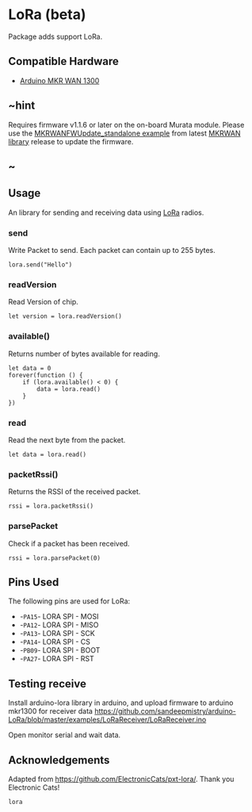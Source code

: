 # LoRa (beta)

Package adds support LoRa. 

## Compatible Hardware

 * [Arduino MKR WAN 1300](https://store.arduino.cc/usa/mkr-wan-1300)

## ~hint

Requires firmware v1.1.6 or later on the on-board Murata module. Please use the [MKRWANFWUpdate_standalone example](https://github.com/arduino-libraries/MKRWAN/blob/master/examples/MKRWANFWUpdate_standalone/MKRWANFWUpdate_standalone.ino) from latest [MKRWAN library](https://github.com/arduino-libraries/MKRWAN) release to update the firmware.

## ~

## Usage

An library for sending and receiving data using [LoRa](https://www.semtech.com/technology/lora) radios.

### send

Write Packet to send. Each packet can contain up to 255 bytes.

```block
lora.send("Hello")
```

### readVersion
Read Version of chip.

```block
let version = lora.readVersion()
```

### available()
Returns number of bytes available for reading.

```block
let data = 0
forever(function () {
    if (lora.available() < 0) {
        data = lora.read()
    }
})
```

### read 
Read the next byte from the packet.

```block
let data = lora.read()
```

### packetRssi() 
Returns the RSSI of the received packet. 

```block
rssi = lora.packetRssi()
```

### parsePacket 
Check if a packet has been received.  

```block
rssi = lora.parsePacket(0)
```

## Pins Used 

The following pins are used for LoRa:  

*  -``PA15``- LORA SPI - MOSI
*  -``PA12``- LORA SPI - MISO
*  -``PA13``- LORA SPI - SCK
*  -``PA14``- LORA SPI - CS
*  -``PB09``- LORA SPI - BOOT
*  -``PA27``- LORA SPI - RST

## Testing receive

Install arduino-lora library in arduino, and upload firmware to arduino mkr1300 for receiver data
https://github.com/sandeepmistry/arduino-LoRa/blob/master/examples/LoRaReceiver/LoRaReceiver.ino

Open monitor serial and wait data.

## Acknowledgements

Adapted from https://github.com/ElectronicCats/pxt-lora/. Thank you Electronic Cats!


```package
lora
```

